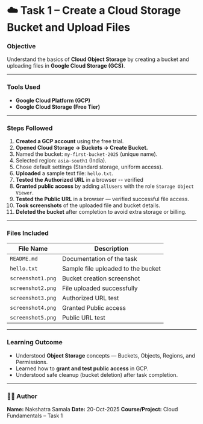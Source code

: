 # ☁️ Task 1 – Create a Cloud Storage Bucket and Upload Files

###  Objective
Understand the basics of **Cloud Object Storage** by creating a bucket and uploading files in **Google Cloud Storage (GCS)**.

---

###  Tools Used
- **Google Cloud Platform (GCP)**
- **Google Cloud Storage (Free Tier)**

---

### Steps Followed
1. **Created a GCP account** using the free trial.
2. **Opened Cloud Storage → Buckets → Create Bucket.**
3. Named the bucket: `my-first-bucket-2025` (unique name).
4. Selected region: `asia-south1` (India).
5. Chose default settings (Standard storage, uniform access).
6. **Uploaded** a sample text file: `hello.txt`.
7. **Tested the Authorized URL** in a browser -- verified 
7. **Granted public access** by adding `allUsers` with the role `Storage Object Viewer`.
8. **Tested the Public URL** in a browser — verified successful file access.
9. **Took screenshots** of the uploaded file and bucket details.
10. **Deleted the bucket** after completion to avoid extra storage or billing.

---

###  Files Included
| File Name | Description |
|------------|-------------|
| `README.md` | Documentation of the task |
| `hello.txt` | Sample file uploaded to the bucket |
| `screenshot1.png` | Bucket creation screenshot |
| `screenshot2.png` | File uploaded successfully |
| `screenshot3.png` | Authorized URL test |
| `screenshot4.png` | Granted Public access |
| `screenshot5.png` | Public URL test  |

---

###  Learning Outcome
- Understood **Object Storage** concepts — Buckets, Objects, Regions, and Permissions.
- Learned how to **grant and test public access** in GCP.
- Understood safe cleanup (bucket deletion) after task completion.

---

### 🧑‍💻 Author
**Name:** Nakshatra Samala 
**Date:** 20-Oct-2025
**Course/Project:** Cloud Fundamentals – Task 1
